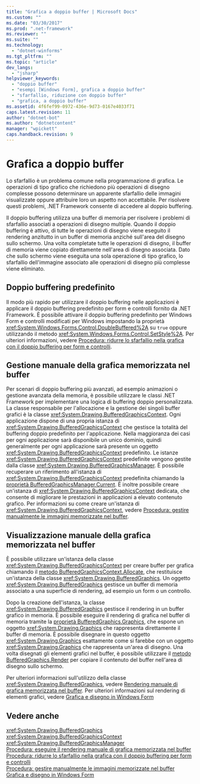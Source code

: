 ```yaml
---
title: "Grafica a doppio buffer | Microsoft Docs"
ms.custom: ""
ms.date: "03/30/2017"
ms.prod: ".net-framework"
ms.reviewer: ""
ms.suite: ""
ms.technology: 
  - "dotnet-winforms"
ms.tgt_pltfrm: ""
ms.topic: "article"
dev_langs: 
  - "jsharp"
helpviewer_keywords: 
  - "doppio buffer"
  - "esempi [Windows Form], grafica a doppio buffer"
  - "sfarfallio, riduzione con doppio buffer"
  - "grafica, a doppio buffer"
ms.assetid: 4f6fef99-0972-436e-9d73-0167e4033f71
caps.latest.revision: 11
author: "dotnet-bot"
ms.author: "dotnetcontent"
manager: "wpickett"
caps.handback.revision: 9
---
```

# Grafica a doppio buffer
Lo sfarfallio è un problema comune nella programmazione di grafica.  Le operazioni di tipo grafico che richiedono più operazioni di disegno complesse possono determinare un apparente sfarfallio delle immagini visualizzate oppure attribuire loro un aspetto non accettabile.  Per risolvere questi problemi, .NET Framework consente di accedere al doppio buffering.  
  
 Il doppio buffering utilizza una buffer di memoria per risolvere i problemi di sfarfallio associati a operazioni di disegno multiple.  Quando il doppio buffering è attivo, di tutte le operazioni di disegno viene eseguito il rendering anzitutto in un buffer di memoria anziché sull'area del disegno sullo schermo.  Una volta completate tutte le operazioni di disegno, il buffer di memoria viene copiato direttamente nell'area di disegno associata.  Dato che sullo schermo viene eseguita una sola operazione di tipo grafico, lo sfarfallio dell'immagine associato alle operazioni di disegno più complesse viene eliminato.  
  
## Doppio buffering predefinito  
 Il modo più rapido per utilizzare il doppio buffering nelle applicazioni è applicare il doppio buffering predefinito per form e controlli fornito da .NET Framework.  È possibile attivare il doppio buffering predefinito per Windows Form e controlli modificati per Windows impostando la proprietà <xref:System.Windows.Forms.Control.DoubleBuffered%2A> su `true` oppure utilizzando il metodo <xref:System.Windows.Forms.Control.SetStyle%2A>.  Per ulteriori informazioni, vedere [Procedura: ridurre lo sfarfallio nella grafica con il doppio buffering per form e controlli](../../../../docs/framework/winforms/advanced/how-to-reduce-graphics-flicker-with-double-buffering-for-forms-and-controls.md).  
  
## Gestione manuale della grafica memorizzata nel buffer  
 Per scenari di doppio buffering più avanzati, ad esempio animazioni o gestione avanzata della memoria, è possibile utilizzare le classi .NET Framework per implementare una logica di buffering doppio personalizzata.  La classe responsabile per l'allocazione e la gestione dei singoli buffer grafici è la classe <xref:System.Drawing.BufferedGraphicsContext>.  Ogni applicazione dispone di una propria istanza di <xref:System.Drawing.BufferedGraphicsContext> che gestisce la totalità del buffering doppio predefinito per l'applicazione.  Nella maggioranza dei casi per ogni applicazione sarà disponibile un unico dominio, quindi generalmente per ogni applicazione sarà presente un oggetto <xref:System.Drawing.BufferedGraphicsContext> predefinito.  Le istanze <xref:System.Drawing.BufferedGraphicsContext> predefinite vengono gestite dalla classe <xref:System.Drawing.BufferedGraphicsManager>.  È possibile recuperare un riferimento all'istanza di <xref:System.Drawing.BufferedGraphicsContext> predefinita chiamando la [proprietà BufferedGraphicsManager.Current](frlrfSystemDrawingBufferedGraphicsManagerClassCurrentTopic).  È inoltre possibile creare un'istanza di <xref:System.Drawing.BufferedGraphicsContext> dedicata, che consente di migliorare le prestazioni in applicazioni a elevato contenuto grafico.  Per informazioni su come creare un'istanza di <xref:System.Drawing.BufferedGraphicsContext>, vedere [Procedura: gestire manualmente le immagini memorizzate nel buffer](../../../../docs/framework/winforms/advanced/how-to-manually-manage-buffered-graphics.md).  
  
## Visualizzazione manuale della grafica memorizzata nel buffer  
 È possibile utilizzare un'istanza della classe <xref:System.Drawing.BufferedGraphicsContext> per creare buffer per grafica chiamando il [metodo BufferedGraphicsContext.Allocate](frlrfSystemDrawingBufferedGraphicsContextClassAllocateTopic), che restituisce un'istanza della classe <xref:System.Drawing.BufferedGraphics>.  Un oggetto <xref:System.Drawing.BufferedGraphics> gestisce un buffer di memoria associato a una superficie di rendering, ad esempio un form o un controllo.  
  
 Dopo la creazione dell'istanza, la classe <xref:System.Drawing.BufferedGraphics> gestisce il rendering in un buffer grafico in memoria.  È possibile eseguire il rendering di grafica nel buffer di memoria tramite la [proprietà BufferedGraphics.Graphics](frlrfSystemDrawingBufferedGraphicsClassGraphicsTopic), che espone un oggetto <xref:System.Drawing.Graphics> che rappresenta direttamente il buffer di memoria.  È possibile disegnare in questo oggetto <xref:System.Drawing.Graphics> esattamente come si farebbe con un oggetto <xref:System.Drawing.Graphics> che rappresenta un'area di disegno.  Una volta disegnati gli elementi grafici nel buffer, è possibile utilizzare il [metodo BufferedGraphics.Render](frlrfSystemDrawingBufferedGraphicsClassRenderTopic) per copiare il contenuto del buffer nell'area di disegno sullo schermo.  
  
 Per ulteriori informazioni sull'utilizzo della classe <xref:System.Drawing.BufferedGraphics>, vedere [Rendering manuale di grafica memorizzata nel buffer](../../../../docs/framework/winforms/advanced/how-to-manually-render-buffered-graphics.md).  Per ulteriori informazioni sul rendering di elementi grafici, vedere [Grafica e disegno in Windows Form](../../../../docs/framework/winforms/advanced/graphics-and-drawing-in-windows-forms.md)  
  
## Vedere anche  
 <xref:System.Drawing.BufferedGraphics>   
 <xref:System.Drawing.BufferedGraphicsContext>   
 <xref:System.Drawing.BufferedGraphicsManager>   
 [Procedura: eseguire il rendering manuale di grafica memorizzata nel buffer](../../../../docs/framework/winforms/advanced/how-to-manually-render-buffered-graphics.md)   
 [Procedura: ridurre lo sfarfallio nella grafica con il doppio buffering per form e controlli](../../../../docs/framework/winforms/advanced/how-to-reduce-graphics-flicker-with-double-buffering-for-forms-and-controls.md)   
 [Procedura: gestire manualmente le immagini memorizzate nel buffer](../../../../docs/framework/winforms/advanced/how-to-manually-manage-buffered-graphics.md)   
 [Grafica e disegno in Windows Form](../../../../docs/framework/winforms/advanced/graphics-and-drawing-in-windows-forms.md)